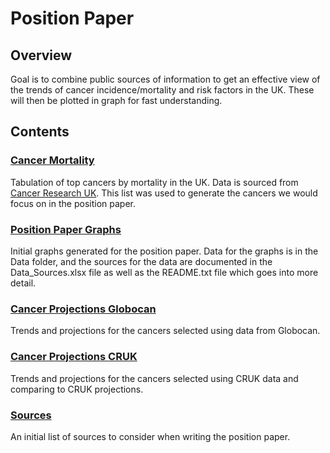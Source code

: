 # Position Paper

## Overview
Goal is to combine public sources of information to get an effective view of the trends of cancer incidence/mortality and risk factors in the UK. These will then be plotted in graph for fast understanding.

## Contents
### [Cancer Mortality](https://uk-generations-study.github.io/UK-cancer-trends/Code/Cancer%20Mortality%20UK.html)
Tabulation of top cancers by mortality in the UK. Data is sourced from [Cancer Research UK](https://www.cancerresearchuk.org/health-professional/cancer-statistics/mortality/common-cancers-compared#heading-Zero). This list was used to generate the cancers we would focus on in the position paper. 
### [Position Paper Graphs](https://uk-generations-study.github.io/UK-cancer-trends/Code/Position%20Paper.html)
Initial graphs generated for the position paper. Data for the graphs is in the Data folder, and the sources for the data are documented in the Data_Sources.xlsx file as well as the README.txt file which goes into more detail.
### [Cancer Projections Globocan](https://uk-generations-study.github.io/UK-cancer-trends/Code/Projection%20Plotting%20Globocan.html)
Trends and projections for the cancers selected using data from Globocan.
### [Cancer Projections CRUK](https://uk-generations-study.github.io/UK-cancer-trends/Code/Projection%20Plotting%20CRUK.html)
Trends and projections for the cancers selected using CRUK data and comparing to CRUK projections.
### [Sources](https://uk-generations-study.github.io/UK-cancer-trends/Sources)
An initial list of sources to consider when writing the position paper.

